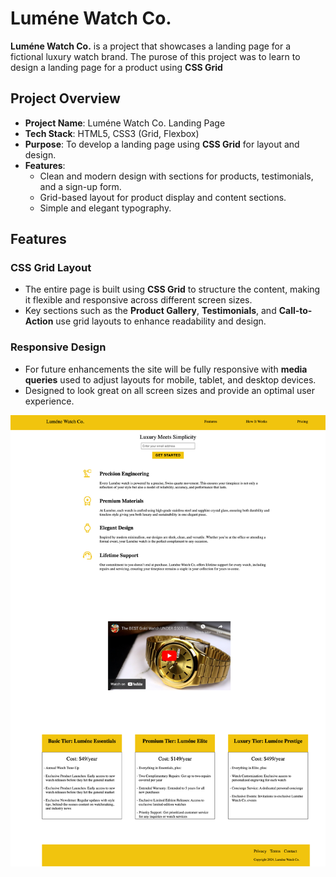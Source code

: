# Luméne Watch Co.

**Luméne Watch Co.** is a project that showcases a landing page for a fictional luxury watch brand. The purose of this project was to learn to design a landing page for a product using **CSS Grid**

## Project Overview

- **Project Name**: Luméne Watch Co. Landing Page
- **Tech Stack**: HTML5, CSS3 (Grid, Flexbox)
- **Purpose**: To develop a landing page using **CSS Grid** for layout and design.
- **Features**:
  - Clean and modern design with sections for products, testimonials, and a sign-up form.
  - Grid-based layout for product display and content sections.
  - Simple and elegant typography.

## Features

### CSS Grid Layout
- The entire page is built using **CSS Grid** to structure the content, making it flexible and responsive across different screen sizes.
- Key sections such as the **Product Gallery**, **Testimonials**, and **Call-to-Action** use grid layouts to enhance readability and design.

### Responsive Design
- For future enhancements the site will be fully responsive with **media queries** used to adjust layouts for mobile, tablet, and desktop devices.
- Designed to look great on all screen sizes and provide an optimal user experience.

![Luméne Watch Co.](https://github.com/YasoJan/Lum-ne-Watch-Co./blob/main/Product_Landing_Page_Demo.png)

